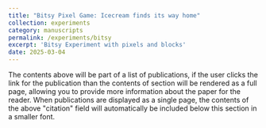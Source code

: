 ```yaml
---
title: "Bitsy Pixel Game: Icecream finds its way home"
collection: experiments
category: manuscripts
permalink: /experiments/bitsy
excerpt: 'Bitsy Experiment with pixels and blocks'
date: 2025-03-04
---
```


The contents above will be part of a list of publications, if the user clicks the link for the publication than the contents of section will be rendered as a full page, allowing you to provide more information about the paper for the reader. When publications are displayed as a single page, the contents of the above "citation" field will automatically be included below this section in a smaller font.
